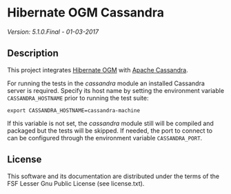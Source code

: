 # Hibernate OGM Cassandra

*Version: 5.1.0.Final - 01-03-2017*

## Description

This project integrates [Hibernate OGM](http://hibernate.org/ogm/) with [Apache Cassandra](http://cassandra.apache.org/).

For running the tests in the _cassandra_ module an installed Cassandra server is required. Specify its host name by
setting the environment variable `CASSANDRA_HOSTNAME` prior to running the test suite:

    export CASSANDRA_HOSTNAME=cassandra-machine

If this variable is not set, the _cassandra_ module still will be compiled and packaged but the tests will be skipped.
If needed, the port to connect to can be configured through the environment variable `CASSANDRA_PORT`.

## License

This software and its documentation are distributed under the terms of the
FSF Lesser Gnu Public License (see license.txt).
